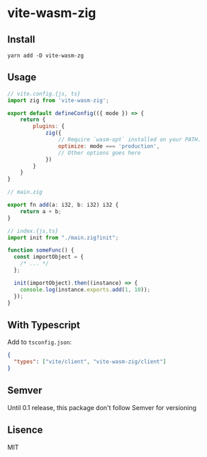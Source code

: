# vite-wasm-zig

## Install

```
yarn add -D vite-wasm-zg
```

## Usage

```js
// vite.config.{js, ts}
import zig from 'vite-wasm-zig';

export default defineConfig(({ mode }) => {
    return {
        plugins: {
            zig({
                // Require `wasm-opt` installed on your PATH.
                optimize: mode === 'production',
                // Other options goes here
            })
        }
    }
}
```

```js
// main.zig

export fn add(a: i32, b: i32) i32 {
    return a + b;
}
```

```js
// index.{js,ts}
import init from "./main.zig?init";

function someFunc() {
  const importObject = {
    /* ... */
  };

  init(importObject).then((instance) => {
    console.log(instance.exports.add(1, 10));
  });
}
```

## With Typescript

Add to `tsconfig.json`:

```json
{
  "types": ["vite/client", "vite-wasm-zig/client"]
}
```

## Semver

Until 0.1 release, this package don't follow Semver for versioning

## Lisence

MIT
